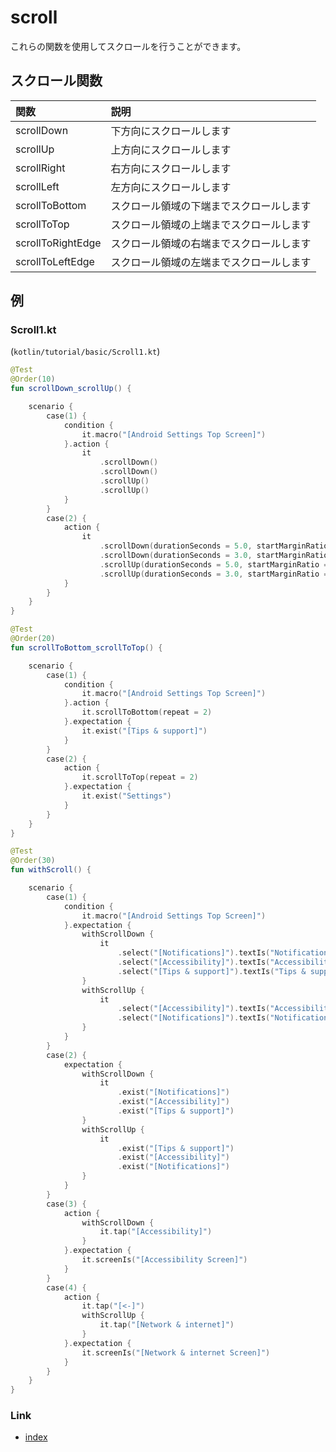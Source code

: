 # scroll

これらの関数を使用してスクロールを行うことができます。

## スクロール関数

| 関数                | 説明                   |
|:------------------|:---------------------|
| scrollDown        | 下方向にスクロールします         |
| scrollUp          | 上方向にスクロールします         |
| scrollRight       | 右方向にスクロールします         |
| scrollLeft        | 左方向にスクロールします         |
| scrollToBottom    | スクロール領域の下端までスクロールします |
| scrollToTop       | スクロール領域の上端までスクロールします |
| scrollToRightEdge | スクロール領域の右端までスクロールします |
| scrollToLeftEdge  | スクロール領域の左端までスクロールします |

## 例

### Scroll1.kt

(`kotlin/tutorial/basic/Scroll1.kt`)

```kotlin
@Test
@Order(10)
fun scrollDown_scrollUp() {

    scenario {
        case(1) {
            condition {
                it.macro("[Android Settings Top Screen]")
            }.action {
                it
                    .scrollDown()
                    .scrollDown()
                    .scrollUp()
                    .scrollUp()
            }
        }
        case(2) {
            action {
                it
                    .scrollDown(durationSeconds = 5.0, startMarginRatio = 0.1)
                    .scrollDown(durationSeconds = 3.0, startMarginRatio = 0.3)
                    .scrollUp(durationSeconds = 5.0, startMarginRatio = 0.1)
                    .scrollUp(durationSeconds = 3.0, startMarginRatio = 0.3)
            }
        }
    }
}

@Test
@Order(20)
fun scrollToBottom_scrollToTop() {

    scenario {
        case(1) {
            condition {
                it.macro("[Android Settings Top Screen]")
            }.action {
                it.scrollToBottom(repeat = 2)
            }.expectation {
                it.exist("[Tips & support]")
            }
        }
        case(2) {
            action {
                it.scrollToTop(repeat = 2)
            }.expectation {
                it.exist("Settings")
            }
        }
    }
}

@Test
@Order(30)
fun withScroll() {

    scenario {
        case(1) {
            condition {
                it.macro("[Android Settings Top Screen]")
            }.expectation {
                withScrollDown {
                    it
                        .select("[Notifications]").textIs("Notifications")
                        .select("[Accessibility]").textIs("Accessibility")
                        .select("[Tips & support]").textIs("Tips & support")
                }
                withScrollUp {
                    it
                        .select("[Accessibility]").textIs("Accessibility")
                        .select("[Notifications]").textIs("Notifications")
                }
            }
        }
        case(2) {
            expectation {
                withScrollDown {
                    it
                        .exist("[Notifications]")
                        .exist("[Accessibility]")
                        .exist("[Tips & support]")
                }
                withScrollUp {
                    it
                        .exist("[Tips & support]")
                        .exist("[Accessibility]")
                        .exist("[Notifications]")
                }
            }
        }
        case(3) {
            action {
                withScrollDown {
                    it.tap("[Accessibility]")
                }
            }.expectation {
                it.screenIs("[Accessibility Screen]")
            }
        }
        case(4) {
            action {
                it.tap("[<-]")
                withScrollUp {
                    it.tap("[Network & internet]")
                }
            }.expectation {
                it.screenIs("[Network & internet Screen]")
            }
        }
    }
}
```

### Link

- [index](../../../index_ja.md)

